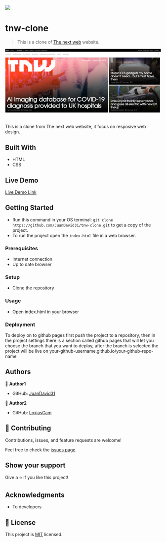 ![](https://img.shields.io/badge/Microverse-blueviolet)

# tnw-clone

> This is a clone of [The next web](https://thenextweb.com/) website. 

![screenshot](img/screenshot.PNG)

This is a clone from The next web website, it focus on resposive web design.

## Built With

- HTML
- CSS

## Live Demo

[Live Demo Link](https://juandavid31.github.io/tnw-clone/)


## Getting Started

- Run this command in your OS terminal: `git clone https://github.com/JuanDavid31/tnw-clone.git` to get a copy of the project.
- To run the project open the `index.html` file in a web browser.


### Prerequisites

* Internet connection
* Up to date browser

### Setup

* Clone the repository

### Usage

* Open index.html in your browser

### Deployment

To deploy on to github pages first push the project to a repository, then
in the project settings there is a section called github pages that will let you choose the branch that you want to deploy, after the branch is selected the project will be live on your-github-username.github.io/your-github-repo-name

## Authors

👤 **Author1**

- GitHub: [JuanDavid31](https://github.com/JuanDavid31)

👤 **Author2**

- GitHub: [LoxiasCam](https://github.com/LoxiasCam)

## 🤝 Contributing

Contributions, issues, and feature requests are welcome!

Feel free to check the [issues page](https://github.com/JuanDavid31/tnw-clone/issues).

## Show your support

Give a ⭐️ if you like this project!

## Acknowledgments

- To developers

## 📝 License

This project is [MIT](https://es.wikipedia.org/wiki/Licencia_MIT) licensed.